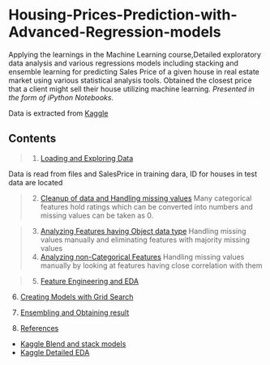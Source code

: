 # Housing-Prices-Prediction-with-Advanced-Regression-models
Applying the learnings in the Machine Learning course,Detailed exploratory data analysis and various regressions models including stacking and ensemble learning for predicting Sales Price of a given house in real estate market using various statistical analysis tools. Obtained the closest price that a client might sell their house utilizing machine learning.
*Presented in the form of iPython Notebooks.*

Data is extracted from [Kaggle](https://www.kaggle.com/c/home-data-for-ml-course/data)

## Contents

> 1. <a href='https://github.com/naureen20/Housing-Prices-Prediction-with-Advanced-Regression-models/blob/master/house%20price%20all%20regression%20models_.ipynb#1. Loading and Exploring Data'>Loading and Exploring Data</a>

  Data is read from files and SalesPrice in training dara, ID for houses in test data are located
  
>2. <a href='#step2'>Cleanup of data and Handling missing values</a>
  Many categorical features hold ratings which can be converted into numbers and missing values can be taken as 0. 
  
>3. <a href='#step3'>Analyzing Features having Object data type</a>
  Handling missing values manually and eliminating features with majority missing values
>4. <a href='#step4'>Analyzing non-Categorical Features</a>
  Handling missing values manually by looking at features having close correlation with them
  
>5. <a href='#step5'>Feature Engineering and EDA

6. <a href='#step6'>Creating Models with Grid Search</a>

7. <a href='#step7'>Ensembling and Obtaining result</a>
8. <a href='#step8'>References</a>
* [Kaggle Blend and stack models](https://www.kaggle.com/itslek/blend-stack-lr-gb-0-10649-house-prices-v57)
* [Kaggle Detailed EDA](https://www.kaggle.com/erikbruin/house-prices-lasso-xgboost-and-a-detailed-eda)
